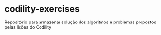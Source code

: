 # codility-exercises
Repositório para armazenar solução dos algoritmos e problemas propostos pelas lições do Codility
